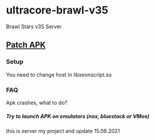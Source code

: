 # ultracore-brawl-v35
Brawl Stars v35 Server


## [Patch APK](https://drive.google.com/file/d/1NnoTQ_Ne04QDU43ID4I3-rWA938es1-6/view?usp=sharing)

### Setup
You need to change host in libxeonscript.so 

### FAQ
Apk crashes, what to do?
##### Try to launch APK on emulators (nox, bluestack or VMos)
this is server my project and update 15.08.2021
